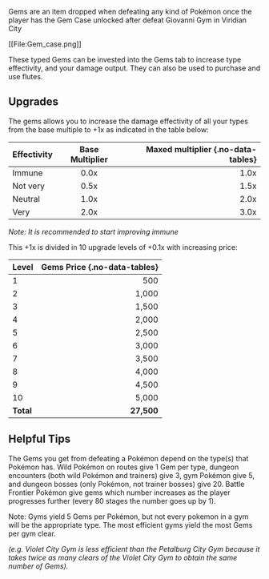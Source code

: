 Gems are an item dropped when defeating any kind of Pokémon once the player has the Gem Case unlocked after defeat Giovanni Gym in Viridian City

[[File:Gem_case.png]]

These typed Gems can be invested into the Gems tab to increase type effectivity, and your damage output. They can also be used to purchase and use flutes.

## Upgrades

The gems allows you to increase the damage effectivity of all your types from the base multiple to +1x as indicated in the table below:

Effectivity | Base Multiplier | Maxed multiplier {.no-data-tables}
:--- | :---: | ---:
Immune | 0.0x | 1.0x
Not very | 0.5x | 1.5x
Neutral | 1.0x | 2.0x
Very | 2.0x | 3.0x
*Note: It is recommended to start improving immune*

This +1x is divided in 10 upgrade levels of +0.1x with increasing price:

Level | Gems Price {.no-data-tables}
:--- | ---:
1 | 500
2 | 1,000
3 | 1,500
4 | 2,000
5 | 2,500
6 | 3,000
7 | 3,500
8 | 4,000
9 | 4,500
10 | 5,000
**Total** | **27,500**

## Helpful Tips

The Gems you get from defeating a Pokémon depend on the type(s) that Pokémon has. Wild Pokémon on routes give 1 Gem per type, dungeon encounters (both wild Pokémon and trainers) give 3, gym Pokémon give 5, and dungeon bosses (only Pokémon, not trainer bosses) give 20. Battle Frontier Pokémon give gems which number increases as the player progresses further (every 80 stages the number goes up by 1).

Note: Gyms yield 5 Gems per Pokémon, but not every pokemon in a gym will be the appropriate type. The most efficient gyms yield the most Gems per gym clear.

*(e.g. Violet City Gym is less efficient than the Petalburg City Gym because it takes twice as many clears of the Violet City Gym to obtain the same number of Gems).*